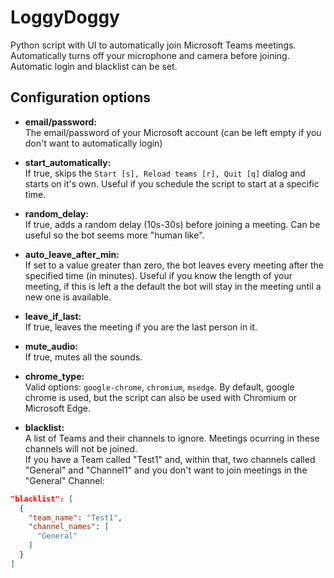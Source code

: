 
# LoggyDoggy   

Python script with UI to automatically join Microsoft Teams meetings.  
Automatically turns off your microphone and camera before joining. Automatic login and blacklist can be set.
   
## Configuration options  
  
- **email/password:**  
The email/password of your Microsoft account (can be left empty if you don't want to automatically login)  

- **start_automatically:**  
If true, skips the `Start [s], Reload teams [r], Quit [q]` dialog and starts on it's own. Useful if you schedule the script to start at a specific time.  

- **random_delay:**  
If true, adds a random delay (10s-30s) before joining a meeting. Can be useful so the bot seems more "human like".  

- **auto_leave_after_min:**  
If set to a value greater than zero, the bot leaves every meeting after the specified time (in minutes). Useful if you know the length of your meeting, if this is left a the default the bot will stay in the meeting until a new one is available.

- **leave_if_last:**  
If true, leaves the meeting if you are the last person in it.

- **mute_audio:**     
If true, mutes all the sounds.

- **chrome_type:**     
Valid options: `google-chrome`, `chromium`, `msedge`. By default, google chrome is used, but the script can also be used with Chromium or Microsoft Edge.

- **blacklist:**  
A list of Teams and their channels to ignore. Meetings ocurring in these channels will not be joined.  
If you have a Team called "Test1" and, within that, two channels called "General" and "Channel1" and you don't want to join meetings in the "General" Channel: 
```json
"blacklist": [  
  {  
    "team_name": "Test1",  
    "channel_names": [  
      "General"
    ]  
  }
]
```